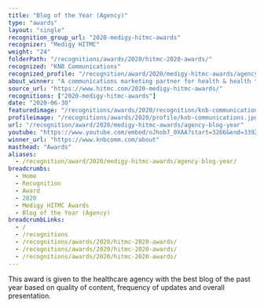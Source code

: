 ```yaml
---
title: "Blog of the Year (Agency)"
type: "awards"
layout: "single"
recognition_group_url: "2020-medigy-hitmc-awards"
recognizer: "Medigy HITMC"
weight: "24"
folderPath: "/recognitions/awards/2020/hitmc-2020-awards/"
recognized: "KNB Communications"
recognized_profile: "/recognition/award/2020/medigy-hitmc-awards/agency-blog-year"
about_winner: "A communications marketing partner for health & health tech companies. It goes beyond traditional approaches to deliver speed to success & accelerate growth. The company’s mission is to implement the right tools for building awareness & reputation, driving leads, reducing sales cycles, and creating lasting relationships."
source_url: "https://www.hitmc.com/2020-medigy-hitmc-awards/"
recognitions: ["2020-medigy-hitmc-awards"]
date: "2020-06-30"
featuredimage: "/recognitions/awards/2020/recognition/knb-communications-hitmc-2020-blog-of-the-year-.jpg"
profileimage: "/recognitions/awards/2020/profile/knb-communications.jpg"
url: "/recognition/award/2020/medigy-hitmc-awards/agency-blog-year"
youtube: "https://www.youtube.com/embed/oJhob7_0XAA?start=3266&end=3392"
winner_url: "https://www.knbcomm.com/about"
masthead: "Awards"
aliases:
  - /recognition/award/2020/medigy-hitmc-awards/agency-blog-year/
breadcrumbs:
  - Home
  - Recognition
  - Award
  - 2020
  - Medigy HITMC Awards
  - Blog of the Year (Agency)
breadcrumbLinks:
  - /
  - /recognitions
  - /recognitions/awards/2020/hitmc-2020-awards/
  - /recognitions/awards/2020/hitmc-2020-awards/
  - /recognitions/awards/2020/hitmc-2020-awards/
---
```


This award is given to the healthcare agency with the best blog of the past year based on quality of content, frequency of updates and overall presentation.
